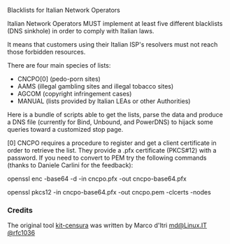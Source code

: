 Blacklists for Italian Network Operators

Italian Network Operators MUST implement at least five different
blacklists (DNS sinkhole) in order to comply with Italian laws.

It means that customers using their Italian ISP's resolvers must not reach those
forbidden resources.

There are four main species of lists:

- CNCPO[0] (pedo-porn sites)
- AAMS (illegal gambling sites and illegal tobacco sites)
- AGCOM (copyright infringement cases)
- MANUAL (lists provided by Italian LEAs or other Authorities)

Here is a bundle of scripts able to get the lists, parse the data and produce a
DNS file (currently for Bind, Unbound, and PowerDNS) to hijack some queries toward a customized stop
page.

[0] CNCPO requires a procedure to register and get a client certificate in order to
retrieve the list. They provide a .pfx certificate (PKCS#12) with a password.
If you need to convert to PEM try the following commands (thanks to Daniele Carlini
for the feedback):

openssl enc -base64 -d -in cncpo.pfx -out cncpo-base64.pfx

openssl pkcs12 -in cncpo-base64.pfx -out cncpo.pem  -clcerts -nodes

### Credits

The original tool [kit-censura](https://github.com/rfc1036/kit-censura) was written by Marco d'Itri <md@Linux.IT> [@rfc1036](https://github.com/rfc1036)  

